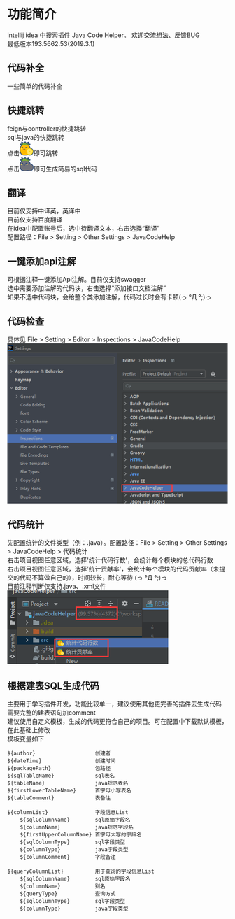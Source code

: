 # 功能简介
intellij idea 中搜索插件 Java Code Helper。 欢迎交流想法、反馈BUG<br />
最低版本193.5662.53(2019.3.1)

## 代码补全
一些简单的代码补全

## 快捷跳转
feign与controller的快捷跳转<br />
sql与java的快捷跳转<br />
点击![image](src/main/resources/icon/logo.svg)即可跳转<br />
点击![image](src/main/resources/icon/logoGrey.svg)即可生成简易的sql代码<br />

## 翻译
目前仅支持中译英，英译中<br />
目前仅支持百度翻译<br />
在idea中配置账号后，选中待翻译文本，右击选择“翻译”<br />
配置路径：File > Setting > Other Settings > JavaCodeHelp

## 一键添加api注解
可根据注释一键添加Api注解。目前仅支持swagger<br />
选中需要添加注解的代码块，右击选择“添加接口文档注解”<br />
如果不选中代码块，会给整个类添加注解，代码过长时会有卡顿(っ °Д °;)っ

## 代码检查
具体见 File > Setting > Editor > Inspections > JavaCodeHelp<br />
![image](src/main/resources/example/codeCheck.png)<br />

## 代码统计
先配置统计的文件类型（例：.java）。配置路径：File > Setting > Other Settings > JavaCodeHelp > 代码统计<br />
右击项目视图任意区域，选择'统计代码行数'，会统计每个模块的总代码行数<br />
右击项目视图任意区域，选择'统计贡献率'，会统计每个模块的代码贡献率（未提交的代码不算做自己的），时间较长，耐心等待 (っ °Д °;)っ<br />
目前注释判断仅支持.java、.xml文件<br />
![image](src/main/resources/example/codeStatistics.png)<br />

## 根据建表SQL生成代码
主要用于学习插件开发，功能比较单一，建议使用其他更完善的插件去生成代码<br />
需要完整的建表语句加comment<br />
建议使用自定义模板，生成的代码更符合自己的项目。可在配置中下载默认模板，在此基础上修改<br />
模板变量如下<br />

    ${author}                   创建者
    ${dateTime}                 创建时间
    ${packagePath}              包路径
    ${sqlTableName}             sql表名
    ${tableName}                java规范表名
    ${firstLowerTableName}      首字母小写表名
    ${tableComment}             表备注

    ${columnList}               字段信息List
        ${sqlColumnName}        sql原始字段名
        ${columnName}           java规范字段名
        ${firstUpperColumnName} 首字母大写的字段名
        ${sqlColumnType}        sql字段类型
        ${columnType}           java字段类型
        ${columnComment}        字段备注

    ${queryColumnList}          用于查询的字段信息List
        ${sqlColumnName}        sql原始字段名
        ${columnName}           别名
        ${queryType}            查询方式
        ${sqlColumnType}        sql字段类型
        ${columnType}           java字段类型
